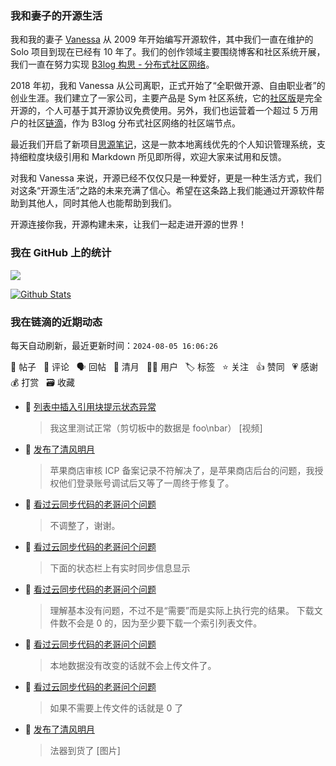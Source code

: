 ### 我和妻子的开源生活

我和我的妻子 [Vanessa](https://github.com/Vanessa219) 从 2009 年开始编写开源软件，其中我们一直在维护的 Solo 项目到现在已经有 10 年了。我们的创作领域主要围绕博客和社区系统开展，我们一直在努力实现 [B3log 构思 - 分布式社区网络](https://ld246.com/article/1546941897596)。

2018 年初，我和 Vanessa 从公司离职，正式开始了“全职做开源、自由职业者”的创业生涯。我们建立了一家公司，主要产品是 Sym 社区系统，它的[社区版](https://github.com/88250/symphony)是完全开源的，个人可基于其开源协议免费使用。另外，我们也运营着一个超过 5 万用户的社区[链滴](https://ld246.com)，作为 B3log 分布式社区网络的社区端节点。

最近我们开启了新项目[思源笔记](https://github.com/siyuan-note/siyuan)，这是一款本地离线优先的个人知识管理系统，支持细粒度块级引用和 Markdown 所见即所得，欢迎大家来试用和反馈。

对我和 Vanessa 来说，开源已经不仅仅只是一种爱好，更是一种生活方式，我们对这条“开源生活”之路的未来充满了信心。希望在这条路上我们能通过开源软件帮助到其他人，同时其他人也能帮助到我们。

开源连接你我，开源构建未来，让我们一起走进开源的世界！

### 我在 GitHub 上的统计

<a title="Hits" target="_blank" href="https://github.com/88250/88250"><img src="https://hits.b3log.org/88250/88250.svg"></a>

[![Github Stats](https://github-readme-stats.vercel.app/api?username=88250&theme=tokyonight&show_icons=true)](https://github.com/88250)

<!--events start -->

### 我在链滴的近期动态

每天自动刷新，最近更新时间：`2024-08-05 16:06:26`

📝 帖子 &nbsp; 💬 评论 &nbsp; 🗣 回帖 &nbsp; 🌙 清月 &nbsp; 👨‍💻 用户 &nbsp; 🏷️ 标签 &nbsp; ⭐️ 关注 &nbsp; 👍 赞同 &nbsp; 💗 感谢 &nbsp; 💰 打赏 &nbsp; 🗃 收藏

* 💬 [列表中插入引用块提示状态异常](https://ld246.com/article/1722826829447/comment/1722827249850#comments)

  > 我这里测试正常（剪切板中的数据是 foo\nbar） [视频]
* 🌙 [发布了清风明月](https://ld246.com/member/88250/breezemoons/1722824854846)

  > 苹果商店审核 ICP 备案记录不符解决了，是苹果商店后台的问题，我授权他们登录账号调试后又等了一周终于修复了。
* 💬 [看过云同步代码的老哥问个问题](https://ld246.com/article/1722696687382/comment/1722729079181#comments)

  > 不调整了，谢谢。
* 💬 [看过云同步代码的老哥问个问题](https://ld246.com/article/1722696687382/comment/1722699065235#comments)

  > 下面的状态栏上有实时同步信息显示
* 💬 [看过云同步代码的老哥问个问题](https://ld246.com/article/1722696687382/comment/1722698064242#comments)

  > 理解基本没有问题，不过不是“需要”而是实际上执行完的结果。 下载文件数不会是 0 的，因为至少要下载一个索引列表文件。
* 💬 [看过云同步代码的老哥问个问题](https://ld246.com/article/1722696687382/comment/1722697498948#comments)

  > 本地数据没有改变的话就不会上传文件了。
* 💬 [看过云同步代码的老哥问个问题](https://ld246.com/article/1722696687382/comment/1722696786694#comments)

  > 如果不需要上传文件的话就是 0 了
* 🌙 [发布了清风明月](https://ld246.com/member/88250/breezemoons/1722686292441)

  > 法器到货了 [图片]


<!--events end -->
